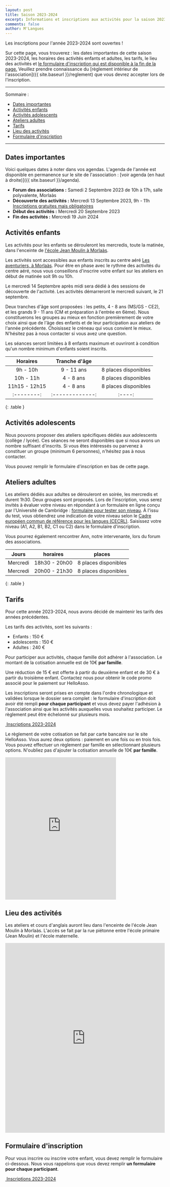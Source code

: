 ```yaml
---
layout: post
title: Saison 2023-2024
excerpt: Informations et inscriptions aux activités pour la saison 2023-2024
comments: false
author: M'Langues
---
```


Les inscriptions pour l'année 2023-2024 sont ouvertes !

Sur cette page, vous trouverez : les dates importantes de cette saison 2023-2024,
les horaires des activités enfants et adultes, les tarifs, le lieu
des activités et [le formulaire d'inscription qui est disponible à la fin de la page.](#formulaire-dinscription)
Veuillez prendre connaissance du
[règlement intérieur de l'association]({{ site.baseurl }}/reglement) que vous
devrez accepter lors de l'inscription.

---

Sommaire :

- [Dates importantes](#dates-importantes)
- [Activités enfants](#activités-enfants)
- [Activités adolescents](#activités-adolescents)
- [Ateliers adultes](#ateliers-adultes)
- [Tarifs](#tarifs)
- [Lieu des activités](#lieu-des-activités)
- [Formulaire d'inscription](#formulaire-dinscription)

---

## Dates importantes

Voici quelques dates à noter dans vos agendas. L'agenda de l'année est disponible
en permanence sur le site de l'association : [voir agenda (en haut à droite)]({{ site.baseurl }}/agenda).

* **Forum des associations :** Samedi 2 Septembre 2023 de 10h à 17h, salle polyvalente, Morlaàs
* **Découverte des activités :** Mercredi 13 Septembre 2023, 9h - 11h [Inscriptions gratuites mais obligatoires](https://doodle.com/meeting/participate/id/b4R95lJe)
* **Début des activités :** Mercredi 20 Septembre 2023
* **Fin des activités :** Mercredi 19 Juin 2024

## Activités enfants

Les activités pour les enfants se dérouleront les mercredis, toute la matinée,
dans l'enceinte de [l'école Jean Moulin à Morlaàs](#lieu-des-activités).

Les activités sont accessibles aux enfants inscrits au centre aéré
[Les aventuriers, à Morlaàs](http://www.cc-paysdemorlaas.fr/index.php/enfance-jeunesse/les-aventuriers). Pour être en phase avec le rythme des activités du
centre aéré, nous vous conseillons d'inscrire votre enfant sur les ateliers en
début de matinée soit 9h ou 10h.

Le mercredi 14 Septembre après midi sera dédié à des sessions de découverte
de l'activité. Les activités démarreront le mercredi suivant, le 21 septembre.

Deux tranches d'âge sont proposées : les petits, 4 - 8 ans (MS/GS - CE2), et les 
grands 9 - 11 ans (CM et préparation à l'entrée en 6ème).
Nous constituerons les groupes au mieux en 
fonction premièrement de votre choix ainsi que de l'âge des enfants et de leur
participation aux ateliers de l'année précédente. Choisissez le créneau
qui vous convient le mieux. N'hésitez pas à nous contacter si vous avez une question.

Les séances seront limitées à 8 enfants maximum et ouvriront à condition qu'un
nombre minimum d'enfants soient inscrits.

| Horaires | Tranche d'âge |      |
|:--------:|:-------------:|:----:|
| 9h - 10h  | 9 - 11 ans | 8 places disponibles |
| 10h - 11h | 4 - 8 ans  | 8 places disponibles |
| 11h15 - 12h15 | 4 - 8 ans | 8 places disponibles |
|:--------:|:-------------:|:----:|
{: .table }


## Activités adolescents

Nous pouvons proposer des ateliers spécifiques dédiés aux adolescents
(collège / lycée). Ces séances ne seront disponibles que si nous avons
un nombre suffisant d'inscrits. Si vous êtes intéressés ou parvenez à
constituer un groupe (minimum 6 personnes), n'hésitez pas à nous contacter. 

Vous pouvez remplir le formulaire d'inscription en bas de cette page.


## Ateliers adultes

Les ateliers dédiés aux adultes se dérouleront en soirée, les mercredis et durent
1h30. Deux groupes sont proposés. Lors de l'inscription, vous serez invités à
évaluer votre niveau en répondant à un formulaire en ligne conçu par l'Université
de Cambridge : [formulaire pour tester son niveau](https://www.cambridgeenglish.org/fr/test-your-english/).
À l'issu du test, vous obtiendrez une indication de votre niveau selon le
[Cadre européen commun de référence pour les langues (CECRL)](http://www.cambridgeenglish.org/fr/exams-and-qualifications/cefr/).
Saisissez votre niveau (A1, A2, B1, B2, C1 ou C2) dans le formulaire d'inscription.

Vous pourrez également rencontrer Ann, notre intervenante, lors du forum des 
associations.

| Jours | horaires | places |
|:--------:|:-------------:|:----:|
| Mercredi | 18h30 - 20h00  | 8 places disponibles |
| Mercredi | 20h00 - 21h30  | 8 places disponibles |
{: .table }

## Tarifs

Pour cette année 2023-2024, nous avons décidé de maintenir les tarifs des 
années précédentes.

Les tarifs des activités, sont les suivants :

* Enfants : 150 € 
* adolescents : 150 € 
* Adultes : 240 € 

Pour participer aux activités, chaque famille doit adhérer à l'association. Le
montant de la cotisation annuelle est de 10€ **par famille**. 

Une réduction de 15 € est offerte à partir du deuxième enfant et 
de 30 € à partir du troisième enfant. Contactez nous pour obtenir le code
promo associé pour le paiement sur HelloAsso.

Les inscriptions seront prises en compte dans l'ordre chronologique et validées
lorsque le dossier sera complet : le formulaire d'inscription doit avoir été rempli
**pour chaque participant** et vous devez payer l'adhésion à l'association
ainsi que les activités auxquelles vous souhaitez participer. Le règlement peut
être échelonné sur plusieurs mois.

<p class="text-center">
    <a href="{{ site.baseurl }}/inscriptions " role="button" class="btn btn-lg btn-success" aria-label="Remove">
        <span class="far fa-check-circle" aria-hidden="true"></span>
        &nbsp;Inscriptions 2023-2024
    </a>
</p>


Le règlement de votre cotisation se fait par carte bancaire sur
le site HelloAsso. Vous aurez deux options : paiement en une fois ou en
trois fois. Vous pouvez effectuer un règlement par famille en sélectionnant
plusieurs options. N'oubliez pas d'ajouter la cotisation annuelle de 10€
**par famille**.

<iframe id="haWidget" allowtransparency="true" src="https://www.helloasso.com/associations/m-langues/adhesions/inscriptions-2023-2024/widget-vignette" style="width: 350px; height: 450px; border: none;"></iframe>

<!-- <iframe id="haWidget" allowtransparency="true" src="" style="width:100%;height:70px;border:none;"></iframe><div style="width:100%;text-align:center;">Propulsé par <a href="https://www.helloasso.com" rel="nofollow">HelloAsso (ouvre bientôt !)</a></div> -->

<!-- <iframe id="haWidget" allowtransparency="true" src="https://www.helloasso.com/associations/m-langues/adhesions/inscriptions-2021-2022-1/widget-bouton" style="width:100%;height:70px;border:none;"></iframe><div style="width:100%;text-align:center;">Propulsé par <a href="https://www.helloasso.com" rel="nofollow">HelloAsso</a></div> -->

## Lieu des activités

Les ateliers et cours d'anglais auront lieu dans l'enceinte de l'école
Jean Moulin à Morlaàs. L'accès se fait par la rue piétonne entre l'école
primaire (Jean Moulin) et l'école maternelle.

<iframe src="https://www.google.com/maps/embed?pb=!1m14!1m8!1m3!1d1512.386724497028!2d-0.2619700930260764!3d43.34444840504808!3m2!1i1024!2i768!4f13.1!3m3!1m2!1s0xd5639cb4a32362d%3A0x66699e38ea1a666e!2zNDPCsDIwJzQxLjAiTiAwwrAxNSc0Mi4zIlc!5e0!3m2!1sfr!2sfr!4v1657484548759!5m2!1sfr!2sfr" width="100%" height="600" style="border:0;" allowfullscreen="" loading="lazy" referrerpolicy="no-referrer-when-downgrade"></iframe>

## Formulaire d'inscription

Pour vous inscrire ou inscrire votre enfant, vous devez remplir le
formulaire ci-dessous. Nous vous rappelons que vous devez remplir
**un formulaire pour chaque participant**.

<p class="text-center">
    <a href="{{ site.baseurl }}/inscriptions " role="button" class="btn btn-lg btn-success" aria-label="Remove">
        <span class="far fa-check-circle" aria-hidden="true"></span>
        &nbsp;Inscriptions 2023-2024
    </a>
</p>
